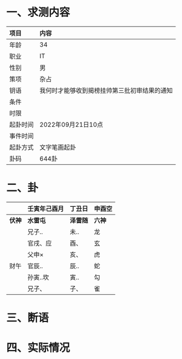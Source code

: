 # 一、求测内容
|项目|内容|
|:-|:-|
|年龄|34|
|职业|IT|
|性别|男|
|策项|杂占|
|钥语|我何时才能够收到揭榜挂帅第三批初审结果的通知|
|条件||
|时限||
|起卦时间|2022年09月21日10点|
|事件时间||
|起卦方式|文字笔画起卦|
|卦码|644卦|

# 二、卦
||壬寅年己酉月|丁丑日|申酉空|
|:-|:-|:-|:-|
|**伏神**|**水雷屯**|**泽雷随**|**六神**|
||兄子..|未..|龙|
||官戌、应|酉、|玄|
||父申×|亥、|虎|
|财午|官辰..|辰..|蛇|
||孙寅..坎|寅..|勾|
||兄子、|子、|雀|


# 三、断语

# 四、实际情况